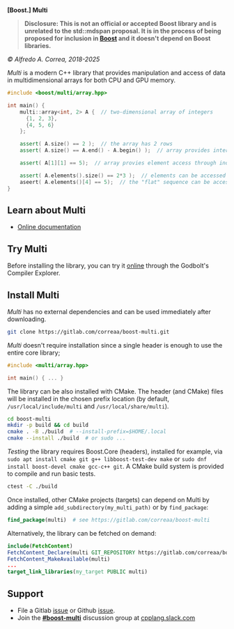 <!--
(pandoc `#--from gfm` --to html --standalone --metadata title=" " $0 > $0.html) && firefox --new-window $0.html; sleep 5; rm $0.html; exit
-->

**[Boost.] Multi**

> **Disclosure: This is not an official or accepted Boost library and is unrelated to the std::mdspan proposal. It is in the process of being proposed for inclusion in [Boost](https://www.boost.org/) and it doesn't depend on Boost libraries.**

_© Alfredo A. Correa, 2018-2025_

_Multi_ is a modern C++ library that provides manipulation and access of data in multidimensional arrays for both CPU and GPU memory.

```cpp
#include <boost/multi/array.hpp>

int main() {
    multi::array<int, 2> A {  // two-dimensional array of integers
      {1, 2, 3},
      {4, 5, 6}
    };

    assert( A.size() == 2 );  // the array has 2 rows
    assert( A.size() == A.end() - A.begin() );  // array provides interators to rows

    assert( A[1][1] == 5);  // array provies element access through indexing

    assert( A.elements().size() == 2*3 );  // elements can be accessed as a "flat" sequences
    aseert( A.elements()[4] == 5);  // the "flat" sequence can be accessed by index (and by iterator)
}
```

## Learn about Multi

* [Online documentation](https://correaa.gitlab.io/boost-multi/multi.html)

## Try Multi

Before installing the library, you can try it [online](https://godbolt.org/z/dvacqK8jE) through the Godbolt's Compiler Explorer.

## Install Multi

_Multi_ has no external dependencies and can be used immediately after downloading.
```bash
git clone https://gitlab.com/correaa/boost-multi.git
```

_Multi_ doesn't require installation since a single header is enough to use the entire core library;
```c++
#include <multi/array.hpp>

int main() { ... }
```

The library can be also installed with CMake.
The header (and CMake) files will be installed in the chosen prefix location (by default, `/usr/local/include/multi` and `/usr/local/share/multi`).
```bash
cd boost-multi
mkdir -p build && cd build
cmake . -B ./build  # --install-prefix=$HOME/.local
cmake --install ./build  # or sudo ...
```

_Testing_ the library requires Boost.Core (headers), installed for example, via `sudo apt install cmake git g++ libboost-test-dev make` or `sudo dnf install boost-devel cmake gcc-c++ git`.
A CMake build system is provided to compile and run basic tests.
```bash
ctest -C ./build
```

Once installed, other CMake projects (targets) can depend on Multi by adding a simple `add_subdirectory(my_multi_path)` or by `find_package`:
```cmake
find_package(multi)  # see https://gitlab.com/correaa/boost-multi
```

Alternatively, the library can be fetched on demand:
```cmake
include(FetchContent)
FetchContent_Declare(multi GIT_REPOSITORY https://gitlab.com/correaa/boost-multi.git)
FetchContent_MakeAvailable(multi)
...
target_link_libraries(my_target PUBLIC multi)
```

## Support

* File a Gitlab [issue](https://gitlab.com/correaa/boost-multi/-/issues/new?type=ISSUE) or Github [issue](https://github.com/correaa/boost-multi/issues/new/choose).
* Join the [**#boost-multi**](https://cpplang.slack.com/archives/C071VGKUA5P) discussion group at [cpplang.slack.com](https://cpplang.slack.com/)
